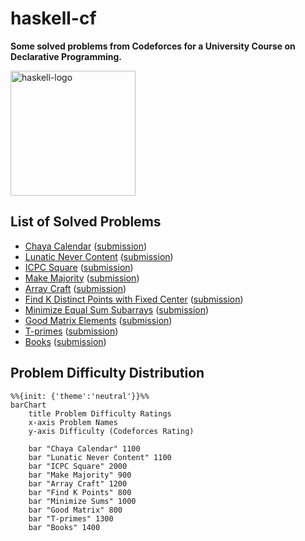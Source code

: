 # haskell-cf
**Some solved problems from Codeforces for a University Course on Declarative Programming.**

<img title="haskell-logo" alt="haskell-logo" src="https://upload.wikimedia.org/wikipedia/commons/thumb/4/4d/Logo_of_the_Haskell_programming_language.svg/2560px-Logo_of_the_Haskell_programming_language.svg.png" width="200">

## List of Solved Problems
- [Chaya Calendar](https://codeforces.com/contest/1932/problem/B) ([submission](https://codeforces.com/contest/1932/submission/298593331))
- [Lunatic Never Content](https://codeforces.com/contest/1826/problem/B) ([submission](https://codeforces.com/contest/1826/submission/298596054))
- [ICPC Square](https://codeforces.com/contest/2045/problem/B) ([submission](https://codeforces.com/contest/2045/submission/298619508))
- [Make Majority](https://codeforces.com/contest/1988/problem/B) ([submission](https://codeforces.com/contest/1988/submission/298718672))
- [Array Craft](https://codeforces.com/contest/1990/problem/B) ([submission](https://codeforces.com/contest/1990/submission/298725853))
- [Find K Distinct Points with Fixed Center](https://codeforces.com/contest/1998/problem/A) ([submission](https://codeforces.com/contest/1998/submission/298729642))
- [Minimize Equal Sum Subarrays](https://codeforces.com/contest/1998/problem/B) ([submission](https://codeforces.com/contest/1998/submission/298731014))
- [Good Matrix Elements](https://codeforces.com/contest/177/problem/A2) ([submission](https://codeforces.com/contest/177/submission/304469483))
- [T-primes](https://codeforces.com/problemset/problem/230/B) ([submission](https://codeforces.com/problemset/submission/230/304473363))
- [Books](https://codeforces.com/problemset/problem/279/B) ([submission](https://codeforces.com/problemset/submission/279/304478609))

## Problem Difficulty Distribution

```mermaid
%%{init: {'theme':'neutral'}}%%
barChart
    title Problem Difficulty Ratings
    x-axis Problem Names
    y-axis Difficulty (Codeforces Rating)
    
    bar "Chaya Calendar" 1100
    bar "Lunatic Never Content" 1100
    bar "ICPC Square" 2000
    bar "Make Majority" 900
    bar "Array Craft" 1200
    bar "Find K Points" 800
    bar "Minimize Sums" 1000
    bar "Good Matrix" 800
    bar "T-primes" 1300
    bar "Books" 1400
